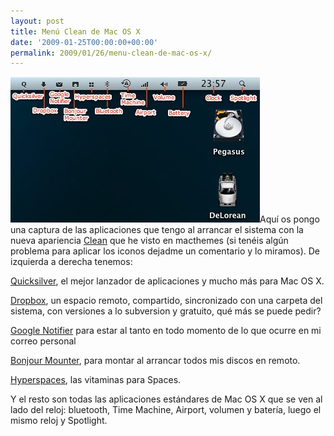 ```yaml
---
layout: post
title: Menú Clean de Mac OS X
date: '2009-01-25T00:00:00+00:00'
permalink: 2009/01/26/menu-clean-de-mac-os-x/
---
```

<img src="/assets/menu-os-x.jpg" alt="menu os x clean" title="menu os x clean" width="399" height="233" class="centro_borde" />Aquí os pongo una captura de las aplicaciones que tengo al arrancar el sistema con la nueva apariencia <a href="http://macthemes2.net/forum/viewtopic.php?id=16792168">Clean</a> que he visto en macthemes (si tenéis algún problema para aplicar los iconos dejadme un comentario y lo miramos). De izquierda a derecha tenemos:

<a href="http://docs.blacktree.com/quicksilver/what_is_quicksilver">Quicksilver</a>, el mejor lanzador de aplicaciones y mucho más para Mac OS X.

<a href="http://www.getdropbox.com/install">Dropbox</a>, un espacio remoto, compartido, sincronizado con una carpeta del sistema, con versiones a lo subversion y gratuito, qué más se puede pedir?

<a href="http://www.genbeta.com/2006/08/20-google-notifier-para-mac-soporta-google-calendar">Google Notifier</a> para estar al tanto en todo momento de lo que ocurre en mi correo personal

<a href="http://www.applesfera.com/2009/01/24-bonjour-mounter-para-montar-discos-en-red-al-arrancar">Bonjour Mounter</a>, para montar al arrancar todos mis discos en remoto.

 <a href="http://www.applesfera.com/2008/10/19-hyperspaces-vitamina-los-spaces-de-leopard">Hyperspaces</a>, las vitaminas para Spaces.

Y el resto son todas las aplicaciones estándares de Mac OS X que se ven al lado del reloj: bluetooth, Time Machine, Airport, volumen y batería, luego el mismo reloj y Spotlight.
